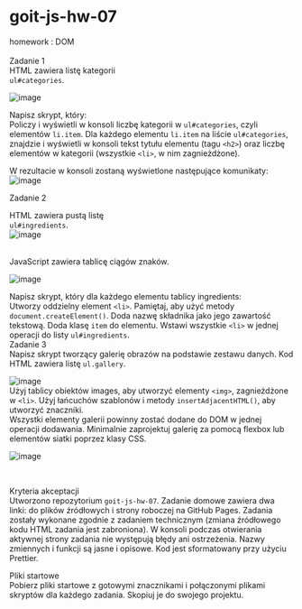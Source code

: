 # goit-js-hw-07
homework : DOM
<br>
<br>
Zadanie 1
<br>
HTML zawiera listę kategorii 
<br>
``ul#categories``.

![image](https://github.com/EwaRRPoland/goit-js-hw-07/assets/151127505/f74eb1e3-8dbe-4453-b1df-8124ceb15602)


Napisz skrypt, który:
<br>
Policzy i wyświetli w konsoli liczbę kategorii w ``ul#categories``, czyli elementów ``li.item``.
Dla każdego elementu ``li.item`` na liście ``ul#categories``, znajdzie i wyświetli w konsoli tekst tytułu elementu (tagu ``<h2>``) oraz liczbę elementów w kategorii (wszystkie ``<li>``, w nim zagnieżdżone).
<br>

W rezultacie w konsoli zostaną wyświetlone następujące komunikaty:
<br>
![image](https://github.com/EwaRRPoland/goit-js-hw-07/assets/151127505/20634b90-3d7b-439b-9c69-ffb793db147e)

Zadanie 2

HTML zawiera pustą listę 
<br>
``ul#ingredients``.
<br>
![image](https://github.com/EwaRRPoland/goit-js-hw-07/assets/151127505/2f508f1f-52b3-4c5d-b74c-bb506d5be19b)



<br>
JavaScript zawiera tablicę ciągów znaków.

![image](https://github.com/EwaRRPoland/goit-js-hw-07/assets/151127505/799087ea-32a4-46fa-bf75-25d44e1cd727)



Napisz skrypt, który dla każdego elementu tablicy ingredients:
<br>
Utworzy oddzielny element ``<li>``. Pamiętaj, aby użyć metody ``document.createElement()``.
Doda nazwę składnika jako jego zawartość tekstową.
Doda klasę ``item`` do elementu.
Wstawi wszystkie ``<li>`` w jednej operacji do listy ``ul#ingredients``.
<br>
Zadanie 3
<br>
Napisz skrypt tworzący galerię obrazów na podstawie zestawu danych. Kod HTML zawiera listę ``ul.gallery``.

![image](https://github.com/EwaRRPoland/goit-js-hw-07/assets/151127505/1fb4623a-1980-4fb4-aea2-d79fc79cbfd1)
<br>
Użyj tablicy obiektów images, aby utworzyć elementy ``<img>``, zagnieżdżone w ``<li>``. Użyj łańcuchów szablonów i metody ``insertAdjacentHTML()``, aby utworzyć znaczniki.
<br>
Wszystki elementy galerii powinny zostać dodane do DOM w jednej operacji dodawania.
Minimalnie zaprojektuj galerię za pomocą flexbox lub elementów siatki poprzez klasy CSS.


![image](https://github.com/EwaRRPoland/goit-js-hw-07/assets/151127505/12d7f764-9738-44a1-8007-64adb1c5a2ae)


<br>

Kryteria akceptacji
<br>
Utworzono repozytorium ``goit-js-hw-07``.
Zadanie domowe zawiera dwa linki: do plików źródłowych і strony roboczej na GitHub Pages.
Zadania zostały wykonane zgodnie z zadaniem technicznym (zmiana źródłowego kodu HTML zadania jest zabroniona).
W konsoli podczas otwierania aktywnej strony zadania nie występują błędy ani ostrzeżenia.
Nazwy zmiennych i funkcji są jasne i opisowe.
Kod jest sformatowany przy użyciu Prettier.
<br>

Pliki startowe
<br>
Pobierz pliki startowe z gotowymi znacznikami i połączonymi plikami skryptów dla każdego zadania. Skopiuj je do swojego projektu.
